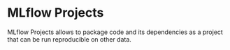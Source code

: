 # MLflow Projects

MLflow Projects allows to package code and its dependencies as a project that can be run reproducible on other data.